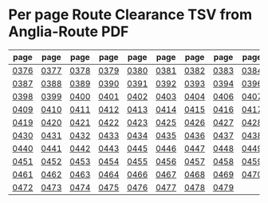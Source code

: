 # Per page Route Clearance TSV from Anglia-Route PDF

|page|page|page|page|page|page|page|page|page|page|
|----|----|----|----|----|----|----|----|----|----|
|[0376](Anglia-Route/tsv/pg_0376.tsv)|[0377](Anglia-Route/tsv/pg_0377.tsv)|[0378](Anglia-Route/tsv/pg_0378.tsv)|[0379](Anglia-Route/tsv/pg_0379.tsv)|[0380](Anglia-Route/tsv/pg_0380.tsv)|[0381](Anglia-Route/tsv/pg_0381.tsv)|[0382](Anglia-Route/tsv/pg_0382.tsv)|[0383](Anglia-Route/tsv/pg_0383.tsv)|[0384](Anglia-Route/tsv/pg_0384.tsv)|[0386](Anglia-Route/tsv/pg_0386.tsv)|
|[0387](Anglia-Route/tsv/pg_0387.tsv)|[0388](Anglia-Route/tsv/pg_0388.tsv)|[0389](Anglia-Route/tsv/pg_0389.tsv)|[0390](Anglia-Route/tsv/pg_0390.tsv)|[0391](Anglia-Route/tsv/pg_0391.tsv)|[0392](Anglia-Route/tsv/pg_0392.tsv)|[0393](Anglia-Route/tsv/pg_0393.tsv)|[0394](Anglia-Route/tsv/pg_0394.tsv)|[0396](Anglia-Route/tsv/pg_0396.tsv)|[0397](Anglia-Route/tsv/pg_0397.tsv)|
|[0398](Anglia-Route/tsv/pg_0398.tsv)|[0399](Anglia-Route/tsv/pg_0399.tsv)|[0400](Anglia-Route/tsv/pg_0400.tsv)|[0401](Anglia-Route/tsv/pg_0401.tsv)|[0402](Anglia-Route/tsv/pg_0402.tsv)|[0403](Anglia-Route/tsv/pg_0403.tsv)|[0404](Anglia-Route/tsv/pg_0404.tsv)|[0406](Anglia-Route/tsv/pg_0406.tsv)|[0407](Anglia-Route/tsv/pg_0407.tsv)|[0408](Anglia-Route/tsv/pg_0408.tsv)|
|[0409](Anglia-Route/tsv/pg_0409.tsv)|[0410](Anglia-Route/tsv/pg_0410.tsv)|[0411](Anglia-Route/tsv/pg_0411.tsv)|[0412](Anglia-Route/tsv/pg_0412.tsv)|[0413](Anglia-Route/tsv/pg_0413.tsv)|[0414](Anglia-Route/tsv/pg_0414.tsv)|[0415](Anglia-Route/tsv/pg_0415.tsv)|[0416](Anglia-Route/tsv/pg_0416.tsv)|[0417](Anglia-Route/tsv/pg_0417.tsv)|[0418](Anglia-Route/tsv/pg_0418.tsv)|
|[0419](Anglia-Route/tsv/pg_0419.tsv)|[0420](Anglia-Route/tsv/pg_0420.tsv)|[0421](Anglia-Route/tsv/pg_0421.tsv)|[0422](Anglia-Route/tsv/pg_0422.tsv)|[0423](Anglia-Route/tsv/pg_0423.tsv)|[0425](Anglia-Route/tsv/pg_0425.tsv)|[0426](Anglia-Route/tsv/pg_0426.tsv)|[0427](Anglia-Route/tsv/pg_0427.tsv)|[0428](Anglia-Route/tsv/pg_0428.tsv)|[0429](Anglia-Route/tsv/pg_0429.tsv)|
|[0430](Anglia-Route/tsv/pg_0430.tsv)|[0431](Anglia-Route/tsv/pg_0431.tsv)|[0432](Anglia-Route/tsv/pg_0432.tsv)|[0433](Anglia-Route/tsv/pg_0433.tsv)|[0434](Anglia-Route/tsv/pg_0434.tsv)|[0435](Anglia-Route/tsv/pg_0435.tsv)|[0436](Anglia-Route/tsv/pg_0436.tsv)|[0437](Anglia-Route/tsv/pg_0437.tsv)|[0438](Anglia-Route/tsv/pg_0438.tsv)|[0439](Anglia-Route/tsv/pg_0439.tsv)|
|[0440](Anglia-Route/tsv/pg_0440.tsv)|[0441](Anglia-Route/tsv/pg_0441.tsv)|[0442](Anglia-Route/tsv/pg_0442.tsv)|[0443](Anglia-Route/tsv/pg_0443.tsv)|[0445](Anglia-Route/tsv/pg_0445.tsv)|[0446](Anglia-Route/tsv/pg_0446.tsv)|[0447](Anglia-Route/tsv/pg_0447.tsv)|[0448](Anglia-Route/tsv/pg_0448.tsv)|[0449](Anglia-Route/tsv/pg_0449.tsv)|[0450](Anglia-Route/tsv/pg_0450.tsv)|
|[0451](Anglia-Route/tsv/pg_0451.tsv)|[0452](Anglia-Route/tsv/pg_0452.tsv)|[0453](Anglia-Route/tsv/pg_0453.tsv)|[0454](Anglia-Route/tsv/pg_0454.tsv)|[0455](Anglia-Route/tsv/pg_0455.tsv)|[0456](Anglia-Route/tsv/pg_0456.tsv)|[0457](Anglia-Route/tsv/pg_0457.tsv)|[0458](Anglia-Route/tsv/pg_0458.tsv)|[0459](Anglia-Route/tsv/pg_0459.tsv)|[0460](Anglia-Route/tsv/pg_0460.tsv)|
|[0461](Anglia-Route/tsv/pg_0461.tsv)|[0462](Anglia-Route/tsv/pg_0462.tsv)|[0463](Anglia-Route/tsv/pg_0463.tsv)|[0464](Anglia-Route/tsv/pg_0464.tsv)|[0466](Anglia-Route/tsv/pg_0466.tsv)|[0467](Anglia-Route/tsv/pg_0467.tsv)|[0468](Anglia-Route/tsv/pg_0468.tsv)|[0469](Anglia-Route/tsv/pg_0469.tsv)|[0470](Anglia-Route/tsv/pg_0470.tsv)|[0471](Anglia-Route/tsv/pg_0471.tsv)|
|[0472](Anglia-Route/tsv/pg_0472.tsv)|[0473](Anglia-Route/tsv/pg_0473.tsv)|[0474](Anglia-Route/tsv/pg_0474.tsv)|[0475](Anglia-Route/tsv/pg_0475.tsv)|[0476](Anglia-Route/tsv/pg_0476.tsv)|[0477](Anglia-Route/tsv/pg_0477.tsv)|[0478](Anglia-Route/tsv/pg_0478.tsv)|[0479](Anglia-Route/tsv/pg_0479.tsv)|||
